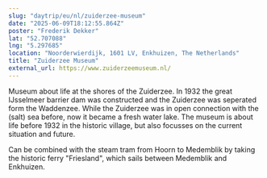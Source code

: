 ```yaml
---
slug: "daytrip/eu/nl/zuiderzee-museum"
date: "2025-06-09T18:12:55.864Z"
poster: "Frederik Dekker"
lat: "52.707088"
lng: "5.297685"
location: "Noorderwierdijk, 1601 LV, Enkhuizen, The Netherlands"
title: "Zuiderzee Museum"
external_url: https://www.zuiderzeemuseum.nl/
---
```

Museum about life at the shores of the Zuiderzee. In 1932 the great IJsselmeer barrier dam was constructed and the Zuiderzee was seperated form the Waddenzee. While the Zuiderzee was in open connection with the (salt) sea before, now it became a fresh water lake. The museum is about life before 1932 in the historic village, but also focusses on the current situation and future.

Can be combined with the steam tram from Hoorn to Medemblik by taking the historic ferry "Friesland", which sails between Medemblik and Enkhuizen.